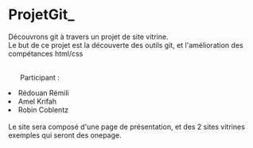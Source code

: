 # ProjetGit_
Découvrons git à travers un projet de site vitrine. <br>
Le but de ce projet est la découverte des outils git, et l'amélioration des compétances html/css <br><br>

<ul>Participant :</ul>
  <li>Rédouan Rémili </li>
  <li>Amel Krifah  </li>
  <li>Robin Coblentz </li>
<br>
Le site sera composé d'une page de présentation, et des 2 sites vitrines exemples qui seront des onepage.
